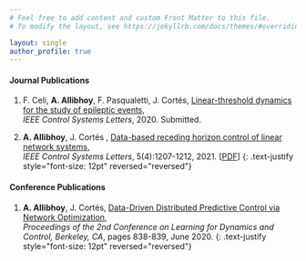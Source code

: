 ```yaml
---
# Feel free to add content and custom Front Matter to this file.
# To modify the layout, see https://jekyllrb.com/docs/themes/#overriding-theme-defaults

layout: single
author_profile: true
---
```


#### Journal Publications

1. F. Celi, **A. Allibhoy**, F. Pasqualetti, J. Cortés, [Linear-threshold dynamics for the study of epileptic events](), <br> *IEEE Control Systems Letters*, 2020. Submitted.

2. **A. Allibhoy**, J. Cortés , [Data-based receding horizon control of linear network systems](https://ieeexplore.ieee.org/document/9184920?source=authoralert),<br> *IEEE Control Systems Letters*, 5(4):1207-1212, 2021. \[[PDF](/assets/publications/LCSYS3021050.pdf)\]
{: .text-justify style="font-size: 12pt" reversed="reversed"}

#### Conference Publications

1. **A. Allibhoy**, J. Cortés, [Data-Driven Distributed Predictive Control via Network Optimization](http://proceedings.mlr.press/v120/allibhoy20a.html), <br>*Proceedings of the 2nd Conference on Learning for Dynamics and Control, Berkeley, CA*, pages 838-839, June 2020.
{: .text-justify style="font-size: 12pt" reversed="reversed"}
